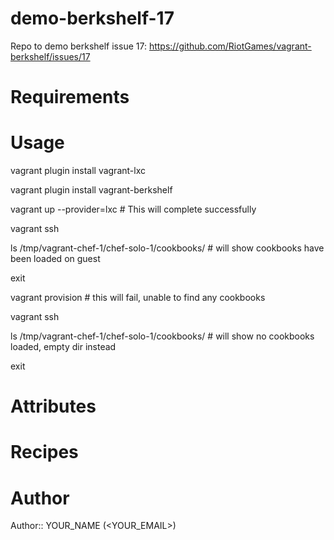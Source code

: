 # demo-berkshelf-17
Repo to demo berkshelf issue 17: https://github.com/RiotGames/vagrant-berkshelf/issues/17

# Requirements

# Usage
vagrant plugin install vagrant-lxc

vagrant plugin install vagrant-berkshelf

vagrant up --provider=lxc # This will complete successfully

vagrant ssh

  ls /tmp/vagrant-chef-1/chef-solo-1/cookbooks/ # will show cookbooks have been loaded on guest

  exit

vagrant provision # this will fail, unable to find any cookbooks

vagrant ssh

  ls /tmp/vagrant-chef-1/chef-solo-1/cookbooks/ # will show no cookbooks loaded, empty dir instead

  exit

# Attributes

# Recipes

# Author

Author:: YOUR_NAME (<YOUR_EMAIL>)
